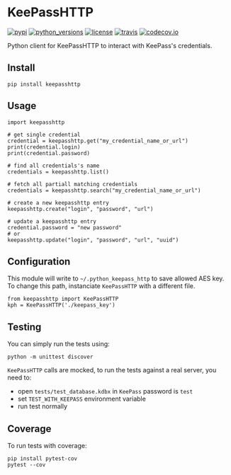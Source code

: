 # KeePassHTTP

[![pypi](https://img.shields.io/pypi/v/keepasshttp.svg)](https://pypi.org/project/keepasshttp/)
[![python_versions](https://img.shields.io/pypi/pyversions/keepasshttp.svg)](https://pypi.org/project/keepasshttp/)
[![license](https://img.shields.io/github/license/cyrbil/python_keepass_http.svg)](https://github.com/cyrbil/python_keepass_http/blob/master/LICENSE.txt)
[![travis](https://img.shields.io/travis/cyrbil/python_keepass_http/master.svg)](https://travis-ci.org/cyrbil/python_keepass_http)
[![codecov.io](https://codecov.io/github/cyrbil/python_keepass_http/coverage.svg?branch=master)](https://codecov.io/github/cyrbil/python_keepass_http)


Python client for KeePassHTTP to interact with KeePass's credentials.


## Install

    pip install keepasshttp
    

## Usage

    import keepasshttp
    
    # get single credential
    credential = keepasshttp.get("my_credential_name_or_url")
    print(credential.login)
    print(credential.password)
    
    # find all credentials's name
    credentials = keepasshttp.list()
    
    # fetch all partiall matching credentials
    credentials = keepasshttp.search("my_credential_name_or_url")
    
    # create a new keepasshttp entry
    keepasshttp.create("login", "password", "url")
    
    # update a keepasshttp entry
    credential.password = "new password"
    # or
    keepasshttp.update("login", "password", "url", "uuid")


## Configuration

This module will write to `~/.python_keepass_http` to save allowed AES key.
To change this path, instanciate `KeePassHTTP` with a different file.

    from keepasshttp import KeePassHTTP
    kph = KeePassHTTP('./keepass_key')
    
    
## Testing

You can simply run the tests using:

    python -m unittest discover
    
`KeePassHTTP` calls are mocked, to run the tests against a real server, you need to:
 
   - open `tests/test_database.kdbx` in `KeePass` password is `test`
   - set `TEST_WITH_KEEPASS` environment variable
   - run test normally


## Coverage

To run tests with coverage:

    pip install pytest-cov
    pytest --cov